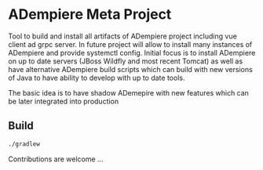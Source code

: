 # ADempiere Meta Project
Tool to build and install all artifacts of ADempiere project including vue client ad grpc server. 
In future project will allow to install many instances of ADempiere and provide systemctl config.
Initial focus is to install ADempiere on up to date servers (JBoss Wildfly and most recent Tomcat)
as well as have alternative ADempiere build scripts which can build with new versions of Java
to have ability to develop with up to date tools.

The basic idea is to have shadow ADemepire with new features which can be later integrated into
production

## Build
``` bash
./gradlew
```

Contributions are welcome ...
